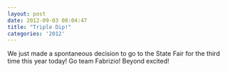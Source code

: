 ```yaml
---
layout: post
date: 2012-09-03 08:04:47
title: "Triple Dip!"
categories: '2012'
---
```


We just made a spontaneous decision to go to the State Fair for the third time this year today!  Go team Fabrizio!  Beyond excited!

